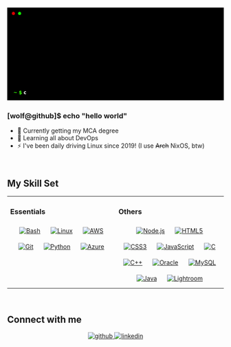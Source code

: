 <p align="center">
    <img src=https://raw.githubusercontent.com/ulfurloyd/ulfurloyd/refs/heads/main/imgs/terminal.gif />
</p>

### [wolf@github]$ echo "hello world"  

- 🔭 Currently getting my MCA degree  
- 🌱 Learning all about DevOps  
- ⚡ I've been daily driving Linux since 2019! (I use ~~Arch~~ NixOS, btw) 
<br/>  

## My Skill Set  
<table><tr><td valign="top" width="50%">

### Essentials  
<div align="center">  
<a href="https://www.gnu.org/software/bash/" target="_blank"><img style="margin: 10px" src="imgs/gnu_bash-icon.svg" alt="Bash" height="75" /></a>  
<a href="https://www.linux.org/" target="_blank"><img style="margin: 10px" src="imgs/linux-original.svg" alt="Linux" height="75" /></a>  
<a href="https://aws.amazon.com/" target="_blank"><img style="margin: 10px" src="imgs/aws_logo.svg" alt="AWS" height="75" /></a>  
<a href="https://github.com/" target="_blank"><img style="margin: 10px" src="imgs/git-scm-icon.svg" alt="Git" height="75" /></a>  
<a href="https://www.python.org/" target="_blank"><img style="margin: 10px" src="imgs/python-logo.svg" alt="Python" height="75" /></a>  
<a href="https://azure.microsoft.com/en-in/" target="_blank"><img style="margin: 10px" src="imgs/microsoft_azure-icon.svg" alt="Azure" height="75" /></a>  
</div>

</td><td valign="top" width="50%">



### Others  
<div align="center">  
<a href="https://nodejs.org/" target="_blank"><img style="margin: 10px" src="https://profilinator.rishav.dev/skills-assets/nodejs-original-wordmark.svg" alt="Node.js" height="50" /></a>  
<a href="https://en.wikipedia.org/wiki/HTML5" target="_blank"><img style="margin: 10px" src="https://profilinator.rishav.dev/skills-assets/html5-original-wordmark.svg" alt="HTML5" height="50" /></a>  
<a href="https://www.w3schools.com/css/" target="_blank"><img style="margin: 10px" src="https://profilinator.rishav.dev/skills-assets/css3-original-wordmark.svg" alt="CSS3" height="50" /></a>  
<a href="https://www.javascript.com/" target="_blank"><img style="margin: 10px" src="https://profilinator.rishav.dev/skills-assets/javascript-original.svg" alt="JavaScript" height="50" /></a>  
<a href="https://www.cprogramming.com/" target="_blank"><img style="margin: 10px" src="https://profilinator.rishav.dev/skills-assets/c-original.svg" alt="C" height="50" /></a>  
<a href="https://www.cplusplus.com/" target="_blank"><img style="margin: 10px" src="https://profilinator.rishav.dev/skills-assets/cplusplus-original.svg" alt="C++" height="50" /></a>  
<a href="https://www.oracle.com/in/index.html" target="_blank"><img style="margin: 10px" src="https://profilinator.rishav.dev/skills-assets/oracle-original.svg" alt="Oracle" height="50" /></a>  
<a href="https://www.mysql.com/" target="_blank"><img style="margin: 10px" src="https://profilinator.rishav.dev/skills-assets/mysql-original-wordmark.svg" alt="MySQL" height="50" /></a>  
<a href="https://www.java.com/" target="_blank"><img style="margin: 10px" src="https://profilinator.rishav.dev/skills-assets/java-original-wordmark.svg" alt="Java" height="50" /></a>  
<a href="https://www.adobe.com/products/photoshop-lightroom.html" target="_blank"><img style="margin: 10px" src="https://profilinator.rishav.dev/skills-assets/lightroom.png" alt="Lightroom" height="50" /></a>  
</div>



</td></tr></table>  

<br/>  


## Connect with me  
<div align="center">
<a href="https://github.com/ulfurloyd" target="_blank">
<img src=https://img.shields.io/badge/github-%2324292e.svg?&style=for-the-badge&logo=github&logoColor=white alt=github style="margin-bottom: 5px;" />
</a>
<a href="https://linkedin.com/in/eklavya-sood-28261b221" target="_blank">
<img src=https://img.shields.io/badge/linkedin-%231E77B5.svg?&style=for-the-badge&logo=linkedin&logoColor=white alt=linkedin style="margin-bottom: 5px;" />
</a>
</div>  
